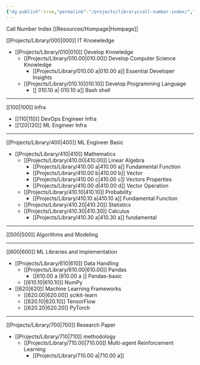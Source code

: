 ```yaml
---
{"dg-publish":true,"permalink":"/projects/library/call-number-index/","tags":["Library"],"noteIcon":"0","created":"2023-12-28T18:54:11.332+09:00","updated":"2024-01-21T17:54:32.582+09:00"}
---
```


Call Number Index
[[Resources/Hompage\|Hompage]]

[[Projects/Library/000\|000]] IT Knoewledge
- [[Projects/Library/010\|010]] Develop Knowledge
	- [[Projects/Library/010.00\|010.00]] Develop Computer Science Knowledge
		- [[Projects/Library/010.00 a\|010.00 a]] Essential Developer Insights
	- [[Projects/Library/010.10\|010.10]] Develop Programming Language
		- [[ 010.10 a\| 010.10 a]] Bash shell
	
---

[[100\|100]] Infra
- [[110\|110]] DevOps Engineer Infra
- [[120\|120]] ML Engineer Infra

---


[[Projects/Library/400\|400]] ML Engineer Basic
- [[Projects/Library/410\|410]] Mathematics
	- [[Projects/Library/410.00\|410.00]] Linear Algebra
		- [[Projects/Library/410.00 a\|410.00 a]] Fundamental Function
		- [[Projects/Library/410.00 b\|410.00 b]] Vector
		- [[Projects/Library/410.00 c\|410.00 c]] Vectors Properties
		- [[Projects/Library/410.00 d\|410.00 d]] Vector Operation
	- [[Projects/Library/410.10\|410.10]] Probability
		- [[Projects/Library/410.10 a\|410.10 a]] Fundamental Function
	- [[Projects/Library/410.20\|410.20]] Statistics
	- [[Projects/Library/410.30\|410.30]] Calculus
		- [[Projects/Library/410.30 a\|410.30 a]] fundamental 

---

[[500\|500]] Algorithms and Modeling

---


[[600\|600]] ML Libraries and Implementation
- [[Projects/Library/610\|610]] Data Handling
    - [[Projects/Library/610.00\|610.00]] Pandas
	    - [[610.00 a \|610.00 a ]] Pandas-basic 
    - [[610.10\|610.10]] NumPy
- [[620\|620]] Machine Learning Frameworks
    - [[620.00\|620.00]] scikit-learn
    - [[620.10\|620.10]] TensorFlow
    - [[620.20\|620.20]] PyTorch

---

[[Projects/Library/700\|700]] Research Paper
- [[Projects/Library/710\|710]] methodology
	- [[Projects/Library/710.00\|710.00]] Multi-agent Reinforcement Learning
		- [[Projects/Library/710.00 a\|710.00 a]]